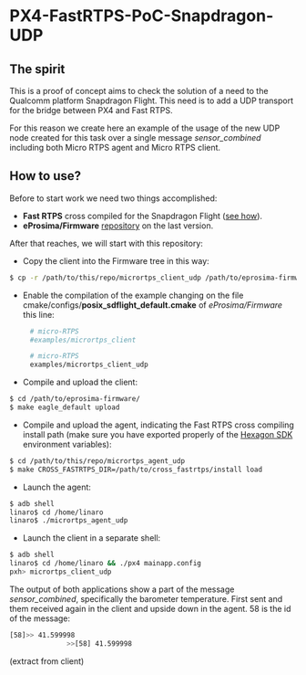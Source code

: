 # PX4-FastRTPS-PoC-Snapdragon-UDP

## The spirit

This is a proof of concept aims to check the solution of a need to the Qualcomm platform Snapdragon Flight. This need is to add a UDP transport for the bridge between PX4 and Fast RTPS.

For this reason we create here an example of the usage of the new UDP node created for this task over a single message *sensor_combined* including both Micro RTPS agent and Micro RTPS client.

## How to use?

Before to start work we need two things accomplished:

  - **Fast RTPS** cross compiled for the Snapdragon Flight ([see how](https://github.com/ATLFlight/cross_fastrtps)).
  - **eProsima/Firmware** [repository](https://github.com/eProsima/Firmware) on the last version.

After that reaches, we will start with this repository:

  - Copy the client into the Firmware tree in this way:

  ```sh
  $ cp -r /path/to/this/repo/micrortps_client_udp /path/to/eprosima-firmware/src/examples/
  ```
  - Enable the compilation of the example changing on the file cmake/configs/**posix_sdflight_default.cmake** of *eProsima/Firmware* this line:

  ```sh
       # micro-RTPS
       #examples/micrortps_client
  ```
  ```sh
       # micro-RTPS
       examples/micrortps_client_udp
  ```
  - Compile and upload the client:

  ```sh
  $ cd /path/to/eprosima-firmware/
  $ make eagle_default upload
  ```
  - Compile and upload the agent, indicating the Fast RTPS cross compiling install path (make sure you have exported properly of the [Hexagon SDK](https://github.com/ATLFlight/cross_toolchain/blob/master/README.md) environment variables):

  ```sh
  $ cd /path/to/this/repo/micrortps_agent_udp
  $ make CROSS_FASTRTPS_DIR=/path/to/cross_fastrtps/install load
  ```
  - Launch the agent:

  ```sh
  $ adb shell
  linaro$ cd /home/linaro
  linaro$ ./micrortps_agent_udp
  ```

  - Launch the client in a separate shell:

  ```sh
  $ adb shell
  linaro$ cd /home/linaro && ./px4 mainapp.config
  pxh> micrortps_client_udp
  ```

The output of both applications show a part of the message *sensor_combined*, specifically the barometer temperature. First sent and them received again in the client and upside down in the agent. 58 is the id of the message:

  ```sh
  [58]>> 41.599998
                >>[58] 41.599998
  ```
  (extract from client)
